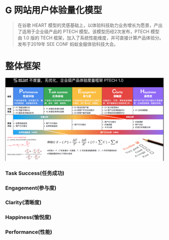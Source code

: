 

# G 网站用户体验量化模型

> 在谷歌 HEART 模型的灵感基础上，以体验科技助力业务增长为愿景，产出了适用于企业级产品的 PTECH 模型。该模型历经2次发布，PTECH 模型由 1.0 版的 TECH 框架，加入了系统性能维度，并可直接计算产品体验分。发布于2019年 SEE CONF 蚂蚁金服体验科技大会。

# 整体框架
![antgroup ptech](antgroup_ptech.png)

### Task Success(任务成功)
### Engagement(参与度)
### Clarity(清晰度)
### Happiness(愉悦度)
### Performance(性能)
